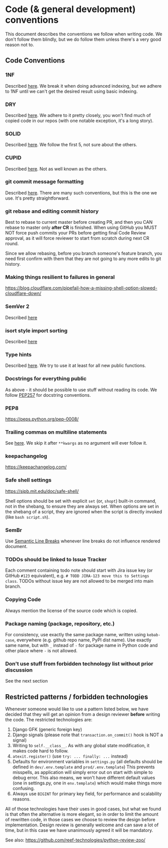 # Code (& general development) conventions

This document describes the conventions we follow when writing code.
We don't follow them blindly, but we do follow them unless there's a very good reason not to.

## Code Conventions

### 1NF

Described [here](https://en.wikipedia.org/wiki/First_normal_form).
We break it when doing advanced indexing, but we adhere to 1NF until we can't get the desired result using basic indexing.

### DRY

Described [here](https://en.wikipedia.org/wiki/Don%27t_repeat_yourself).
We adhere to it pretty closely, you won't find much of copied code in our repos (with one notable exception, it's a long story).

### SOLID

Described [here](https://en.wikipedia.org/wiki/SOLID).
We follow the first 5, not sure about the others.

### CUPID

Described [here](https://dannorth.net/2022/02/10/cupid-for-joyful-coding/).
Not as well known as the others.

### git commit message formatting

Described [here](https://chris.beams.io/posts/git-commit/).
There are many such conventions, but this is the one we use.
It's pretty straightforward.

### git rebase and editing commit history

Best to rebase to current master before creating PR, and then you CAN rebase to master only **after CR** is finished.
When using GitHub you MUST NOT force push commits your PRs before getting final Code Review approval, as it will force reviewer to start from scratch during next CR round.

Since we allow rebasing, before you branch someone's feature branch, you need first confirm with them that they are not going to any more edits to git history.

### Making things resilient to failures in general

<https://blog.cloudflare.com/pipefail-how-a-missing-shell-option-slowed-cloudflare-down/>

### SemVer 2

Described [here](https://semver.org/spec/v2.0.0.html)

### isort style import sorting

Described [here](https://pycqa.github.io/isort/docs/configuration/custom_sections_and_ordering.html)

### Type hints

Described [here](https://docs.python.org/3/library/typing.html).
We try to use it at least for all new public functions.

### Docstrings for everything public

As above - it should be possible to use stuff without reading its code.
We follow [PEP257](https://peps.python.org/pep-0257/) for docstring conventions.

### PEP8

<https://peps.python.org/pep-0008/>

### Trailing commas on multiline statements

See [here](https://stackoverflow.com/a/17492103/1935381).
We skip it after `**kwargs` as no argument will ever follow it.

### keepachangelog

<https://keepachangelog.com/>

### Safe shell settings

<https://sipb.mit.edu/doc/safe-shell/>

Shell options should be set with explicit `set` (or, `shopt`) built-in command, not in the shebang, to ensure they are always set.
When options are set in the shebang of a script, they are ignored when the script is directly invoked (like `bash script.sh`).

### SemBr

Use [Semantic Line Breaks](https://sembr.org/) whenever line breaks do not influence rendered document.

### TODOs should be linked to Issue Tracker

Each comment containing todo note should start with Jira issue key (or GitHub `#123` equivalent), e.g. `# TODD JIRA-123 move this to Settings class`.
TODOs without issue key are not allowed to be merged into main branch.

### Copying Code

Always mention the license of the source code which is copied.

### Package naming (package, repository, etc.)

For consistency, use exactly the same package name, written using `kebab-case`, everywhere (e.g. github repo name, PyPI dist name).
Use exactly same name, but with `_` instead of `-` for package name in Python code and other place where `-` is not allowed.

### Don't use stuff from forbidden technology list without prior discussion

See the next section

## Restricted patterns / forbidden technologies

Whenever someone would like to use a pattern listed below, we have decided that they will get an opinion from a design reviewer **before** writing the code.
The restricted technologies are:

1. Django GFK (generic foreign key)
2. Django signals (please note that `transaction.on_commit()` hook is NOT a signal)
3. Writing to `self.__class__`.
   As with any global state modification, it makes code hard to follow.
4. `atexit.register()` (use `try: ... finally: ...` instead)
5. Defaults for environment variables in `settings.py` (all defaults should be defined in `dev/.env.template` and `prod/.env.template`)
   This prevents misspells, as application will simply error out on start with simple to debug error.
   This also means, we won't have different default values (one in settings.py, one in `env.template`) which would make things more confusing.
6. Always use `BIGINT` for primary key field, for performance and scalability reasons.

All of those technologies have their uses in good cases, but what we found is that often the alternative is more elegant, so in order to limit the amount of rewritten code, in those cases we choose to review the design before implementation.
Design review is generally welcome and can save a lot of time, but in this case we have unanimously agreed it will be mandatory.

See also:
<https://github.com/reef-technologies/python-review-zoo/>
